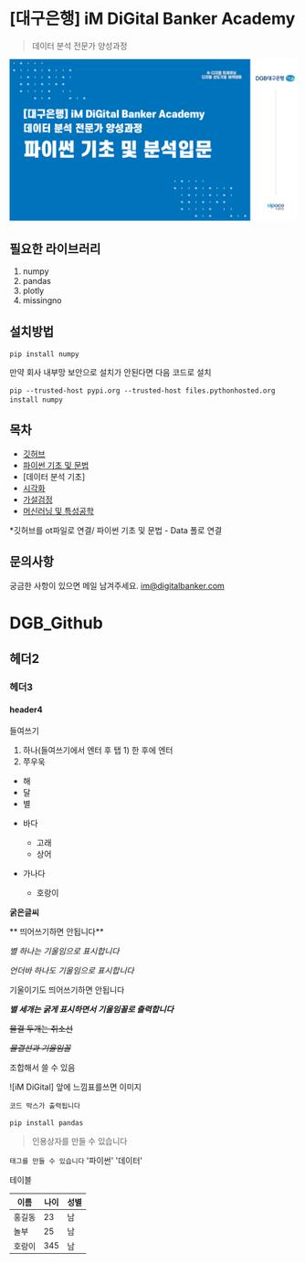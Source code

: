 # [대구은행] iM DiGital Banker Academy

> 데이터 분석 전문가 양성과정

![iM Digital](git_image.png)

## 필요한 라이브러리
 1. numpy
 2. pandas
 3. plotly
 4. missingno

## 설치방법

```
pip install numpy
```

만약 회사 내부망 보안으로 설치가 안된다면 다음 코드로 설치

```
pip --trusted-host pypi.org --trusted-host files.pythonhosted.org install numpy
```

## 목차

 * [깃허브](/day_ot)
 * [파이썬 기초 및 문법](/data)
 * [데이터 분석 기초]
 * [시각화]()
 * [가설검정]()
 * [머신러닝 및 특성공학]()

*깃허브를 ot파일로 연결/ 파이썬 기초 및 문법 - Data 폴로 연결

## 문의사항

궁금한 사항이 있으면 메일 남겨주세요.
im@digitalbanker.com














# DGB_Github
 
## 헤더2

### 헤더3

#### header4

들여쓰기
 1) 하나(들여쓰기에서 엔터 후 탭 1) 한 후에 엔터
 2) 쭈우욱

 - 해
 - 달
 - 별
 * 바다
    * 고래
    * 상어
  
 * 가나다
    * 호랑이

**굵은글씨**

** 띄어쓰기하면 안됩니다**

*별 하나는 기울임으로 표시합니다*

_언더바 하나도 기울임으로 표시합니다_

기울이기도 띄어쓰기하면 안됩니다

***별 세개는 굵게 표시하면서 기울임꼴로 출력합니다***

~~물결 두개는 취소선~~

~~*물결선과 기울임꼴*~~

조합해서 쓸 수 있음

![iM DiGital] 앞에 느낌표를쓰면 이미지

```
코드 박스가 출력됩니다
```

```
pip install pandas
```

> 인용상자를 만들 수 있습니다

`태그를 만들 수 있습니다`
'파이썬'
'데이터'

테이블

|이름|나이|성별|
|---|---|---|
|홍길동|23|남|
|놀부|25|남|
|호랑이|345|남|
